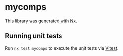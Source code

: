 # mycomps

This library was generated with [Nx](https://nx.dev).

## Running unit tests

Run `nx test mycomps` to execute the unit tests via [Vitest](https://vitest.dev/).
